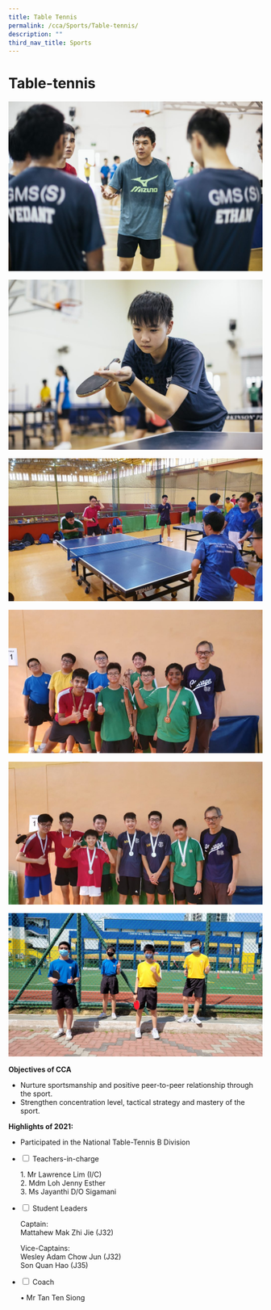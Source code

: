 ```yaml
---
title: Table Tennis
permalink: /cca/Sports/Table-tennis/
description: ""
third_nav_title: Sports
---
```

# **Table-tennis**
![](/images/2-1-1024x683.jpg)

![](/images/4-1-1024x683.jpg)

![](/images/20190903_150645-1024x576.jpg)

![](/images/20190903_171604-1024x576.jpg)

![](/images/20190903_171839-1024x576.jpg)

![](/images/20210728_150546-1024x576.jpg)

**Objectives of CCA**

*   Nurture sportsmanship and positive peer-to-peer relationship through the sport.
*   Strengthen concentration level, tactical strategy and mastery of the sport.

**Highlights of 2021:**

*   Participated in the National Table-Tennis B Division






<ul class="jekyllcodex_accordion">
  <li>
    <input type="checkbox" id="accordion1">
    <label for="accordion1">Teachers-in-charge</label>
    <div>
			<p>1. Mr Lawrence Lim (I/C)<br>2. Mdm Loh Jenny Esther<br>3. Ms Jayanthi D/O Sigamani</p>
    </div>
	</li>
	  <li>
    <input type="checkbox" id="accordion2">
    <label for="accordion2">Student Leaders</label>
    <div>
			<p>Captain:<br>	Mattahew Mak Zhi Jie (J32)</p>
			<p>Vice-Captains:<br>Wesley Adam Chow Jun (J32)<br>
Son Quan Hao (J35)</p>
    </div>
	</li>
		  <li>
    <input type="checkbox" id="accordion3">
    <label for="accordion3">Coach</label>
    <div>
			<p>•  Mr Tan Ten Siong</p>
    </div>
	</li>
	</ul>